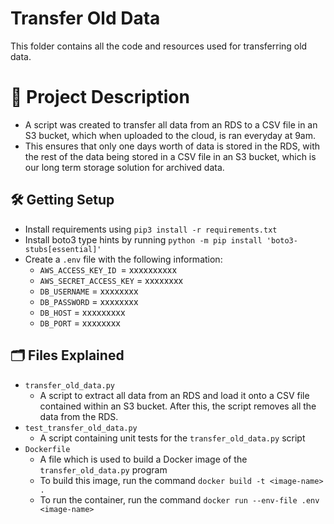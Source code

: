 # Transfer Old Data

This folder contains all the code and resources used for transferring old data.

# 📝 Project Description

 - A script was created to transfer all data from an RDS to a CSV file in an S3 bucket, which when uploaded to the cloud, is ran everyday at 9am.
- This ensures that only one days worth of data is stored in the RDS, with the rest of the data being stored in a CSV file in an S3 bucket, which is our long term storage solution for archived data.

## 🛠️ Getting Setup
- Install requirements using `pip3 install -r requirements.txt`
- Install boto3 type hints by running `python -m pip install 'boto3-stubs[essential]'`
- Create a `.env` file with the following information:
    - `AWS_ACCESS_KEY_ID `= xxxxxxxxxx
    - `AWS_SECRET_ACCESS_KEY` = xxxxxxxx
    - `DB_USERNAME` = xxxxxxxx
    - `DB_PASSWORD` = xxxxxxxx
    - `DB_HOST` = xxxxxxxxx
    - `DB_PORT` = xxxxxxxx

## 🗂️ Files Explained
- `transfer_old_data.py`
    - A script to extract all data from an RDS and load it onto a CSV file contained within an S3 bucket. After this, the script removes all the data from the RDS.
- `test_transfer_old_data.py`
    - A script containing unit tests for the `transfer_old_data.py` script
- `Dockerfile`
    - A file which is used to build a Docker image of the `transfer_old_data.py` program
    - To build this image, run the command `docker build -t <image-name> .`
    - To run the container, run the command `docker run --env-file .env <image-name>`

